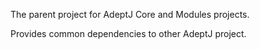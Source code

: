 The parent project for AdeptJ Core and Modules projects.

Provides common dependencies to other AdeptJ project.
